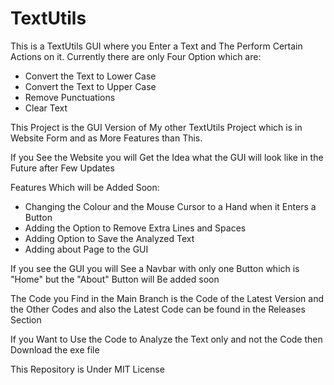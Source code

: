 <h1>TextUtils</h1>

<p>This is a TextUtils GUI where you Enter a Text and The Perform Certain Actions on it. Currently there are only Four Option which are:</p> 
<ul>
<li>Convert the Text to Lower Case</li>
<li>Convert the Text to Upper Case</li>
<li>Remove Punctuations</li>
<li>Clear Text</li>
</ul>

<p>This Project is the GUI Version of My other TextUtils Project which is in Website Form and as More Features than This.</p>

<p>If you See the Website you will Get the Idea what the GUI will look like in the Future after Few Updates</p>

<p>Features Which will be Added Soon:</p>
<ul>
<li>Changing the Colour and the Mouse Cursor to a Hand when it Enters a Button</li>
<li>Adding the Option to Remove Extra Lines and Spaces</li>
<li>Adding Option to Save the Analyzed Text</li>
<li>Adding about Page to the GUI</li>
</ul>

<p>If you see the GUI you will See a Navbar with only one Button which is "Home" but the "About" Button will Be added soon</p>

<p>The Code you Find in the Main Branch is the Code of the Latest Version and the Other Codes and also the Latest Code can be found in the Releases Section</p>

<p>If you Want to Use the Code to Analyze the Text only and not the Code then Download the exe file </p>


<p>This Repository is Under MIT License</p>